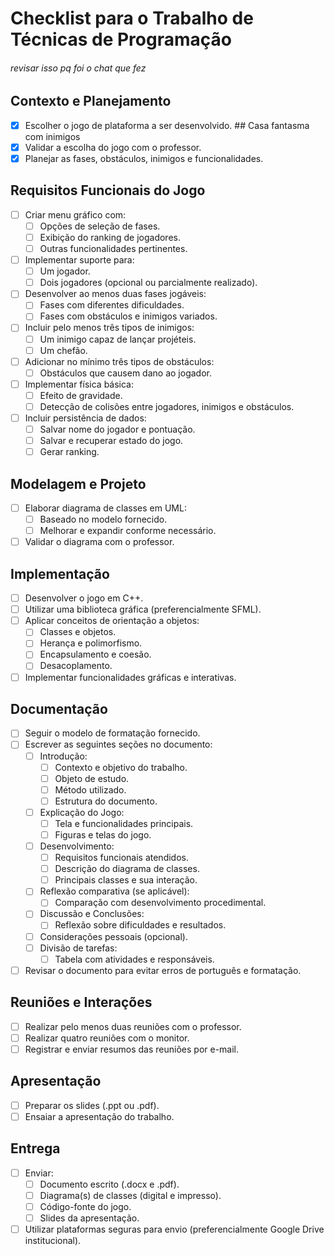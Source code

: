 # Checklist para o Trabalho de Técnicas de Programação
###### revisar isso pq foi o chat que fez 

## Contexto e Planejamento
- [X] Escolher o jogo de plataforma a ser desenvolvido.
      ## Casa fantasma com inimigos
- [X] Validar a escolha do jogo com o professor.
- [x] Planejar as fases, obstáculos, inimigos e funcionalidades.

## Requisitos Funcionais do Jogo
- [ ] Criar menu gráfico com:
  - [ ] Opções de seleção de fases.
  - [ ] Exibição do ranking de jogadores.
  - [ ] Outras funcionalidades pertinentes.
- [ ] Implementar suporte para:
  - [ ] Um jogador.
  - [ ] Dois jogadores (opcional ou parcialmente realizado).
- [ ] Desenvolver ao menos duas fases jogáveis:
  - [ ] Fases com diferentes dificuldades.
  - [ ] Fases com obstáculos e inimigos variados.
- [ ] Incluir pelo menos três tipos de inimigos:
  - [ ] Um inimigo capaz de lançar projéteis.
  - [ ] Um chefão.
- [ ] Adicionar no mínimo três tipos de obstáculos:
  - [ ] Obstáculos que causem dano ao jogador.
- [ ] Implementar física básica:
  - [ ] Efeito de gravidade.
  - [ ] Detecção de colisões entre jogadores, inimigos e obstáculos.
- [ ] Incluir persistência de dados:
  - [ ] Salvar nome do jogador e pontuação.
  - [ ] Salvar e recuperar estado do jogo.
  - [ ] Gerar ranking.

## Modelagem e Projeto
- [ ] Elaborar diagrama de classes em UML:
  - [ ] Baseado no modelo fornecido.
  - [ ] Melhorar e expandir conforme necessário.
- [ ] Validar o diagrama com o professor.

## Implementação
- [ ] Desenvolver o jogo em C++.
- [ ] Utilizar uma biblioteca gráfica (preferencialmente SFML).
- [ ] Aplicar conceitos de orientação a objetos:
  - [ ] Classes e objetos.
  - [ ] Herança e polimorfismo.
  - [ ] Encapsulamento e coesão.
  - [ ] Desacoplamento.
- [ ] Implementar funcionalidades gráficas e interativas.

## Documentação
- [ ] Seguir o modelo de formatação fornecido.
- [ ] Escrever as seguintes seções no documento:
  - [ ] Introdução:
    - [ ] Contexto e objetivo do trabalho.
    - [ ] Objeto de estudo.
    - [ ] Método utilizado.
    - [ ] Estrutura do documento.
  - [ ] Explicação do Jogo:
    - [ ] Tela e funcionalidades principais.
    - [ ] Figuras e telas do jogo.
  - [ ] Desenvolvimento:
    - [ ] Requisitos funcionais atendidos.
    - [ ] Descrição do diagrama de classes.
    - [ ] Principais classes e sua interação.
  - [ ] Reflexão comparativa (se aplicável):
    - [ ] Comparação com desenvolvimento procedimental.
  - [ ] Discussão e Conclusões:
    - [ ] Reflexão sobre dificuldades e resultados.
  - [ ] Considerações pessoais (opcional).
  - [ ] Divisão de tarefas:
    - [ ] Tabela com atividades e responsáveis.
- [ ] Revisar o documento para evitar erros de português e formatação.

## Reuniões e Interações
- [ ] Realizar pelo menos duas reuniões com o professor.
- [ ] Realizar quatro reuniões com o monitor.
- [ ] Registrar e enviar resumos das reuniões por e-mail.

## Apresentação
- [ ] Preparar os slides (.ppt ou .pdf).
- [ ] Ensaiar a apresentação do trabalho.

## Entrega
- [ ] Enviar:
  - [ ] Documento escrito (.docx e .pdf).
  - [ ] Diagrama(s) de classes (digital e impresso).
  - [ ] Código-fonte do jogo.
  - [ ] Slides da apresentação.
- [ ] Utilizar plataformas seguras para envio (preferencialmente Google Drive institucional).
